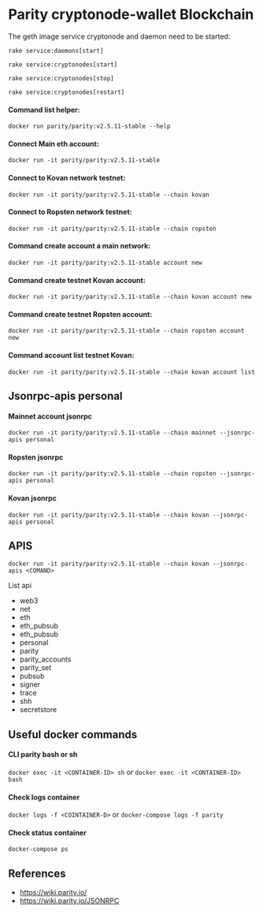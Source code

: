 # Parity cryptonode-wallet Blockchain

The geth image service cryptonode and daemon need to be started:

```rake service:daemons[start]```

```rake service:cryptonodes[start]```

```rake service:cryptonodes[stop]```

```rake service:cryptonodes[restart]```


#### Command list helper:

```docker run parity/parity:v2.5.11-stable --help```

#### Connect Main eth account:

```docker run -it parity/parity:v2.5.11-stable```

#### Connect to Kovan network testnet:

```docker run -it parity/parity:v2.5.11-stable --chain kovan```

#### Connect to Ropsten network testnet:

```docker run -it parity/parity:v2.5.11-stable --chain ropsten```

#### Command create account a main network:

```docker run -it parity/parity:v2.5.11-stable account new```

#### Command create testnet Kovan account:

```docker run -it parity/parity:v2.5.11-stable --chain kovan account new```

#### Command create testnet Ropsten account:

```docker run -it parity/parity:v2.5.11-stable --chain ropsten account new```

#### Command account list testnet Kovan:

```docker run -it parity/parity:v2.5.11-stable --chain kovan account list```

## Jsonrpc-apis personal


#### Mainnet account jsonrpc

```docker run -it parity/parity:v2.5.11-stable --chain mainnet --jsonrpc-apis personal```

#### Ropsten jsonrpc

```docker run -it parity/parity:v2.5.11-stable --chain ropsten --jsonrpc-apis personal```

#### Kovan jsonrpc

```docker run -it parity/parity:v2.5.11-stable --chain kovan --jsonrpc-apis personal```

## APIS 

```docker run -it parity/parity:v2.5.11-stable --chain kovan --jsonrpc-apis <COMAND>```

List api <COMAND>
  
* web3
* net
* eth
* eth_pubsub
* eth_pubsub
* personal
* parity
* parity_accounts
* parity_set
* pubsub
* signer
* trace
* shh
* secretstore

## Useful docker commands

#### CLI parity bash or sh

```docker exec -it <CONTAINER-ID> sh``` or ```docker exec -it <CONTAINER-ID> bash```

#### Check logs container

```docker logs -f <COINTAINER-D>```
or
```docker-compose logs -f parity```

#### Check status container

```docker-compose ps```






## References

* https://wiki.parity.io/
* https://wiki.parity.io/JSONRPC






